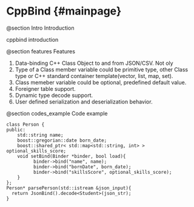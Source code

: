 CppBind                         {#mainpage}
============

@section Intro Introduction


cppbind  introduction

 
@section features Features
                          

1. Data-binding C++ Class Object to and from JSON/CSV. Not oly 
2. Type of a Class member variable could be primitive type, other Class type or C++ standard container template(vector, list, map, set).
3. Class memeber variable could be  optional, predefined default value.
4. Foreigner table support. 
5. Dynamic type decode support.
6. User defined serialization and deserialization behavior.


@section codes_example Code example 

~~~~~~~~~~~~~{.cpp}
class Person {
public:
    std::string name;
    boost::gregorian::date born_date;
    boost::shared_ptr< std::map<std::string, int> > optional_skills_score;
    void setBind(Binder *binder, bool load){
          binder->bind("name", name);
          binder->bind("bornDate", born_date);
          binder->bind("skillsScore", optional_skills_score);
    }
};
Person* parsePerson(std::istream &json_input){
  return JsonBind().decode<Student>(json_str);
}
~~~~~~~~~~~~~


